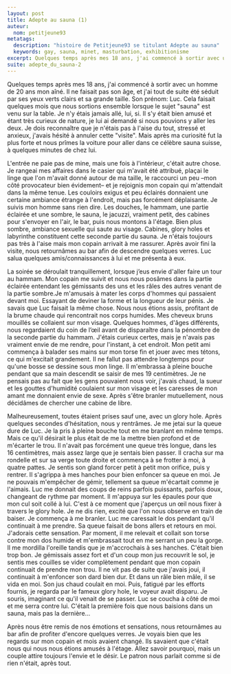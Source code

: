 ```yaml
---
layout: post
title: Adepte au sauna (1)
auteur:
  nom: petitjeune93
metatags:
  description: "histoire de Petitjeune93 se titulant Adepte au sauna"
  keywords: gay, sauna, minet, masturbation, exhibitionisme
excerpt: Quelques temps après mes 18 ans, j'ai commencé à sortir avec un homme de 20 ans mon aîné
suite: adepte_du_sauna-2
---
```

Quelques temps après mes 18 ans, j'ai commencé à sortir avec un homme de 20 ans mon aîné. Il ne faisait pas son âge, et j'ai tout de suite été séduit par ses yeux verts clairs et sa grande taille. Son prénom: Luc. Cela faisait quelques mois que nous sortions ensemble lorsque le sujet "sauna" est venu sur la table. Je n'y étais jamais allé, lui, si. Il s'y était bien amusé et étant très curieux de nature, je lui ai demandé si nous pouvions y aller les deux. Je dois reconnaître que je n'étais pas à l'aise du tout, stressé et anxieux, j'avais hésité à annuler cette "visite". Mais après ma curiosité fut la plus forte et nous prîmes la voiture pour aller dans ce célèbre sauna suisse, à quelques minutes de chez lui.

L'entrée ne paie pas de mine, mais une fois à l'intérieur, c'était autre chose. Je rangeai mes affaires dans le casier qui m'avait été attribué, plaçai le linge que l'on m'avait donné autour de ma taille, le raccourci un peu –mon côté provocateur bien évidement– et je rejoignis mon copain qui m'attendait dans la même tenue. Les couloirs exigus et peu éclairés donnaient une certaine ambiance étrange à l'endroit, mais pas forcément déplaisante. Je suivis mon homme sans rien dire. Les douches, le hammam, une partie éclairée et une sombre, le sauna, le jacuzzi, vraiment petit, des cabines pour s'envoyer en l'air, le bar, puis nous montons à l'étage. Bien plus sombre, ambiance sexuelle qui saute au visage. Cabines, glory holes et labyrinthe constituent cette seconde partie du sauna. Je n'étais toujours pas très à l'aise mais mon copain arrivait à me rassurer. Après avoir fini la visite, nous retournâmes au bar afin de descendre quelques verres. Luc salua quelques amis/connaissances à lui et me présenta à eux.

La soirée se déroulait tranquillement, lorsque j’eus envie d'aller faire un tour au hammam. Mon copain me suivit et nous nous posâmes dans la partie éclairée entendant les gémissants des uns et les râles des autres venant de la partie sombre.Je m'amusais à mater les corps d'hommes qui passaient devant moi. Essayant de deviner la forme et la longueur de leur pénis. Je savais que Luc faisait la même chose. Nous nous étions assis, profitant de la brume chaude qui rencontrait nos corps humides. Mes cheveux bruns mouillés se collaient sur mon visage. Quelques hommes, d'âges différents, nous regardaient du coin de l’œil avant de disparaître dans la pénombre de la seconde partie du hammam. J'étais curieux certes, mais je n'avais pas vraiment envie de me rendre, pour l'instant, à cet endroit. Mon petit ami commença à balader ses mains sur mon torse fin et jouer avec mes tétons, ce qui m'excitait grandement. Il ne fallut pas attendre longtemps pour qu'une bosse se dessine sous mon linge. Il m'embrassa à pleine bouche pendant que sa main descendit se saisir de mes 19 centimètres. Je ne pensais pas au fait que les gens pouvaient nous voir, j'avais chaud, la sueur et les gouttes d'humidité coulaient sur mon visage et les caresses de mon amant me donnaient envie de sexe. Après s'être branler mutuellement, nous décidâmes de chercher une cabine de libre.

Malheureusement, toutes étaient prises sauf une, avec un glory hole. Après quelques secondes d'hésitation, nous y rentrâmes. Je me jetai sur la queue dure de Luc. Je la pris à pleine bouche tout en me branlant en même temps. Mais ce qu'il désirait le plus était de me la mettre bien profond et de m'écarter le trou. Il n'avait pas forcément une queue très longue, dans les 16 centimètres, mais assez large que je sentais bien passer. Il cracha sur ma rondelle et sur sa verge toute droite et commença à se frotter à moi, à quatre pattes. Je sentis son gland forcer petit à petit mon orifice, puis y rentrer. Il s'agrippa à mes hanches pour bien enfoncer sa queue en moi. Je ne pouvais m'empêcher de gémir, tellement sa queue m'écartait comme je l'aimais. Luc me donnait des coups de reins parfois puissants, parfois doux, changeant de rythme par moment. Il m'appuya sur les épaules pour que mon cul soit collé à lui. C'est à ce moment que j'aperçus un œil nous fixer à travers le glory hole. Je ne dis rien, excité que l'on nous observe en train de baiser. Je commença à me branler. Luc me caressait le dos pendant qu'il continuait à me prendre. Sa queue faisait de bons allers et retours en moi. J'adorais cette sensation. Par moment, il me relevait et collait son torse contre mon dos humide et m'embrassait tout en me serrant un peu la gorge. Il me mordilla l'oreille tandis que je m'accrochais à ses hanches. C'était bien trop bon. Je gémissais assez fort et d'un coup mon jus recouvrit le sol, je sentis mes couilles se vider complètement pendant que mon copain continuait de prendre mon trou. Il ne vit pas de suite que j'avais joui, il continuait à m'enfoncer son dard bien dur. Et dans un râle bien mâle, il se vida en moi. Son jus chaud coulait en moi. Puis, fatigué par les efforts fournis, je regarda par le fameux glory hole, le voyeur avait disparu. Je souris, imaginant ce qu'il venait de se passer. Luc se coucha à côté de moi et me serra contre lui. C'était la première fois que nous baisions dans un sauna, mais pas la dernière...

Après nous être remis de nos émotions et sensations, nous retournâmes au bar afin de profiter d'encore quelques verres. Je voyais bien que les regards sur mon copain et mois avaient changé. Ils savaient que c'était nous qui nous nous étions amusés à l'étage. Allez savoir pourquoi, mais un couple attire toujours l'envie et le désir. Le patron nous parlait comme si de rien n'était, après tout.
